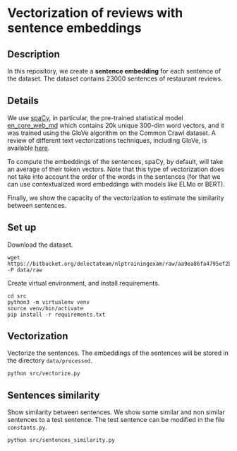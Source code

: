# Vectorization of reviews with sentence embeddings

## Description
In this repository, we create a **sentence embedding** for each sentence of the dataset. The dataset contains 23000 sentences of restaurant reviews.

## Details

We use [spaCy](https://spacy.io/), in particular, the pre-trained statistical model [en_core_web_md](https://spacy.io/models/en#en_core_web_md) which contains 20k unique 300-dim word vectors, and it was trained using the GloVe algorithm on the Common Crawl dataset. A review of different text vectorizations techniques, including GloVe, is available [here](https://nbviewer.jupyter.org/github/victorviro/Deep_learning_python/blob/master/Text_Vectorization_NLP.ipynb).

To compute the embeddings of the sentences, spaCy, by default, will take an average of their token vectors. Note that this type of vectorization does not take into account the order of the words in the sentences (for that we can use contextualized word embeddings with models like ELMo or BERT). 

Finally, we show the capacity of the vectorization to estimate the similarity between sentences.

## Set up
Download the dataset.
```shell
wget https://bitbucket.org/delectateam/nlptrainingexam/raw/aa9ea86fa4795ef2bcba2af622add9a8e69c6621/resources/vectorization/corpus.csv -P data/raw
```

Create virtual environment, and install requirements.
```shell
cd src
python3 -m virtualenv venv
source venv/bin/activate
pip install -r requirements.txt
```

## Vectorization
Vectorize the sentences. The embeddings of the sentences will be stored in the directory `data/processed`.
```shell
python src/vectorize.py
```

## Sentences similarity
Show similarity between sentences. We show some similar and non similar sentences to a test sentence. The test sentence can be modified in the file `constants.py`.
```shell
python src/sentences_similarity.py
```
